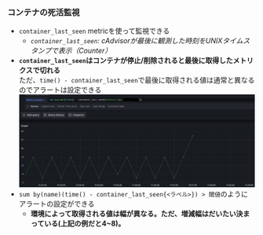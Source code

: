 ### コンテナの死活監視
- `container_last_seen` metricを使って監視できる
  - *`container_last_seen`: cAdvisorが最後に観測した時刻をUNIXタイムスタンプで表示（Counter）*
- **`container_last_seen`はコンテナが停止/削除されると最後に取得したメトリクスで切れる**  
  ただ、`time() - container_last_seen`で最後に取得される値は通常と異なるのでアラートは設定できる  
  ![](image/container_last_seen.jpeg)
- `sum by(name)(time() - container_last_seen{<ラベル>}) > 閾値`のようにアラートの設定ができる  
  - **環境によって取得される値は幅が異なる。ただ、増減幅はだいたい決まっている(上記の例だと4~8)。**